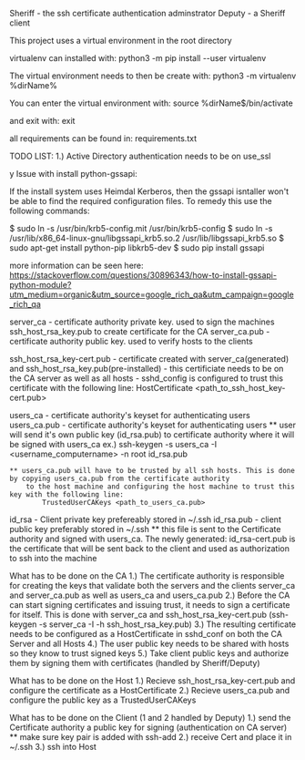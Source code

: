 Sheriff - the ssh certificate authentication adminstrator
Deputy - a Sheriff client


This project uses a virtual environment in the root directory


virtualenv can installed with:
python3 -m pip install --user virtualenv

The virtual environment needs to then be create with:
python3 -m virtualenv %dirName%

You can enter the virtual environment with:
source %dirName$/bin/activate

and exit with:
exit


all requirements can be found in:
requirements.txt

TODO LIST:
1.) Active Directory authentication needs to be on use_ssl


y
Issue with install python-gssapi:

If the install system uses Heimdal Kerberos, then the gssapi isntaller won't be able to find the
required configuration files. To remedy this use the following commands:

$ sudo ln -s /usr/bin/krb5-config.mit /usr/bin/krb5-config
$ sudo ln -s /usr/lib/x86_64-linux-gnu/libgssapi_krb5.so.2 /usr/lib/libgssapi_krb5.so
$ sudo apt-get install python-pip libkrb5-dev
$ sudo pip install gssapi

more information can be seen here:
https://stackoverflow.com/questions/30896343/how-to-install-gssapi-python-module?utm_medium=organic&utm_source=google_rich_qa&utm_campaign=google_rich_qa

server_ca     - certificate authority private key. used to sign the machines ssh_host_rsa_key.pub to create certificate for the CA
server_ca.pub - certificate authority public key. used to verify hosts to the clients

ssh_host_rsa_key-cert.pub - certificate created with server_ca(generated) and ssh_host_rsa_key.pub(pre-installed)
	- this certificiate needs to be on the CA server as well as all hosts
		- sshd_config is configured to trust this certificate with the following line:
			HostCertificate <path_to_ssh_host_key-cert.pub>

users_ca     - certificate authority's keyset for authenticating users
users_ca.pub - certificate authority's keyset for authenticating users
	** user will send it's own public key (id_rsa.pub) to certificate authority where it will be signed with users_ca
		ex.) ssh-keygen -s users_ca -I <username_computername> -n root id_rsa.pub

	** users_ca.pub will have to be trusted by all ssh hosts. This is done by copying users_ca.pub from the certificate authority
		to the host machine and configuring the host machine to trust this key with the following line:
			TrustedUserCAKeys <path_to_users_ca.pub>

id_rsa	   - Client private key
		prefereably stored in ~/.ssh
id_rsa.pub - client public key
		preferably stored in ~/.ssh
	** this file is sent to the Certificate authority and signed with users_ca. The newly generated:
		id_rsa-cert.pub
		is the certificate that will be sent back to the client and used as authorization to ssh into the machine


What has to be done on the CA
	1.) The certificate authority is responsible for creating the keys that validate both the servers and the clients
		server_ca and server_ca.pub
			as well as
		users_ca and users_ca.pub
	2.) Before the CA can start signing certificates and issuing trust, it needs to sign a certificate for itself. This is
	done with server_ca and ssh_host_rsa_key-cert.pub (ssh-keygen -s server_ca -I <identity> -h ssh_host_rsa_key.pub)
	3.) The resulting certificate needs to be configured as a HostCertificate in sshd_conf on both the CA Server and all Hosts
	4.) The user public key needs to be shared with hosts so they know to trust signed keys
	5.) Take client public keys and authorize them by signing them with certificates (handled by Sheriff/Deputy)

What has to be done on the Host
	1.) Recieve ssh_host_rsa_key-cert.pub and configure the certificate as a HostCertificate
	2.) Recieve users_ca.pub and configure the public key as a TrustedUserCAKeys

What has to be done on the Client (1 and 2 handled by Deputy)
	1.) send the Certificate authority a public key for signing (authentication on CA server)
		** make sure key pair is added with ssh-add <private-key>
	2.) receive Cert and place it in ~/.ssh
	3.) ssh into Host
